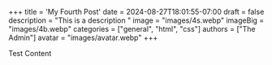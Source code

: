 +++
title = 'My Fourth Post'
date = 2024-08-27T18:01:55-07:00
draft = false
description = "This is a description "
image = "images/4s.webp"
imageBig = "images/4b.webp"
categories = ["general", "html", "css"]
authors = ["The Admin"]
avatar = "images/avatar.webp" 
+++

Test Content